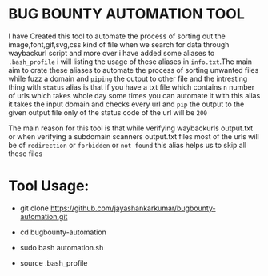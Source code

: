 # BUG BOUNTY AUTOMATION TOOL

I have Created this tool to automate the process of sorting out the image,font,gif,svg,css kind 
of file when we search for data through waybackurl script and more over  i have added some aliases to ``.bash_profile``
i will listing the usage of these aliases in ``info.txt``.The main aim to crate these aliases to automate the process 
of sorting unwanted files while fuzz a domain and ``piping`` the output to other file and the intresting thing 
with ``status`` alias is that if you have a txt file which contains `n` number of urls which takes whole day some
times you can automate it with this alias it takes the input domain and checks every url and `pip` the output to the given 
output file only of the status code of the url will be `200` 

The main reason for this tool is that while verifying waybackurls output.txt or when verifying a subdomain scanners output.txt 
files most of the urls will be of `redirection` or `forbidden` or `not found` this alias helps us to skip all these files

# Tool Usage:

* git clone https://github.com/jayashankarkumar/bugbounty-automation.git

* cd bugbounty-automation

* sudo bash automation.sh

* source .bash_profile

